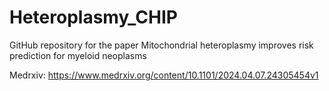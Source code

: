 # Heteroplasmy_CHIP
GitHub repository for the paper Mitochondrial heteroplasmy improves risk prediction for myeloid neoplasms

Medrxiv: https://www.medrxiv.org/content/10.1101/2024.04.07.24305454v1

